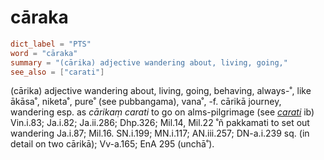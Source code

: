 # cāraka

``` toml
dict_label = "PTS"
word = "cāraka"
summary = "(cārika) adjective wandering about, living, going,"
see_also = ["carati"]
```

(cārika) adjective wandering about, living, going, behaving, always\-˚, like ākāsa˚, niketa˚, pure˚ (see pubbangama), vana˚, \-f. cārikā journey, wandering esp. as *cārikaṃ carati* to go on alms\-pilgrimage (see *[carati](carati.md)* ib) Vin.i.83; Ja.i.82; Ja.ii.286; Dhp.326; Mil.14, Mil.22 ˚ñ pakkamati to set out wandering Ja.i.87; Mil.16. SN.i.199; MN.i.117; AN.iii.257; DN\-a.i.239 sq. (in detail on two cārikā); Vv\-a.165; EnA 295 (unchā˚).

